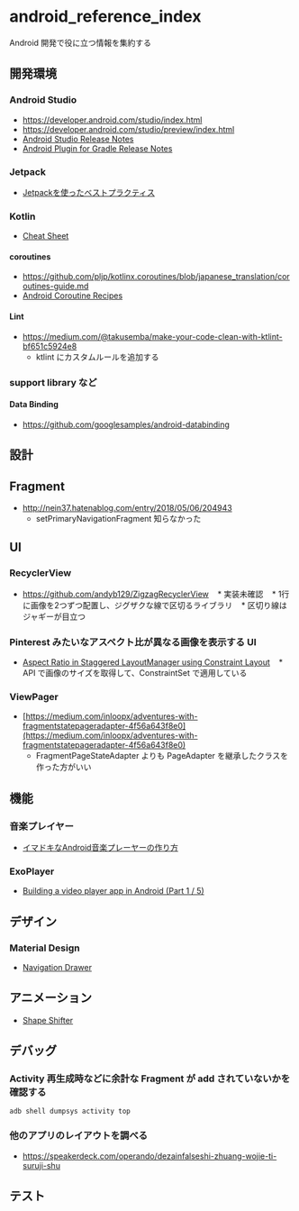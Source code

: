 # android_reference_index

Android 開発で役に立つ情報を集約する

## 開発環境

### Android Studio

* https://developer.android.com/studio/index.html
* https://developer.android.com/studio/preview/index.html
* [Android Studio Release Notes](https://developer.android.com/studio/releases/index.html)
* [Android Plugin for Gradle Release Notes](https://developer.android.com/studio/releases/gradle-plugin.html)

### Jetpack

* [Jetpackを使ったベストプラクティス](https://github.com/googlesamples/android-sunflower)

### Kotlin

* [Cheat Sheet](https://blog.kotlin-academy.com/kotlin-cheat-sheet-1137588c75a)

#### coroutines

* https://github.com/pljp/kotlinx.coroutines/blob/japanese_translation/coroutines-guide.md
* [Android Coroutine Recipes](https://proandroiddev.com/android-coroutine-recipes-33467a4302e9)

#### Lint

* https://medium.com/@takusemba/make-your-code-clean-with-ktlint-bf651c5924e8
    * ktlint にカスタムルールを追加する

### support library など

#### Data Binding

* https://github.com/googlesamples/android-databinding

## 設計

## Fragment

* http://nein37.hatenablog.com/entry/2018/05/06/204943
   * setPrimaryNavigationFragment 知らなかった

## UI

### RecyclerView

* https://github.com/andyb129/ZigzagRecyclerView
    * 実装未確認
    * 1行に画像を2つずつ配置し、ジグザクな線で区切るライブラリ
    * 区切り線はジャギーが目立つ

### Pinterest みたいなアスペクト比が異なる画像を表示する UI

* [Aspect Ratio in Staggered LayoutManager using Constraint Layout](https://medium.com/@burhanrashid52/aspect-ratio-in-staggered-layoutmanager-using-constraint-layout-9845d04d1962)
   * API で画像のサイズを取得して、ConstraintSet で適用している

### ViewPager

* [https://medium.com/inloopx/adventures-with-fragmentstatepageradapter-4f56a643f8e0](https://medium.com/inloopx/adventures-with-fragmentstatepageradapter-4f56a643f8e0)
    * FragmentPageStateAdapter よりも PageAdapter を継承したクラスを作った方がいい

## 機能

### 音楽プレイヤー

* [イマドキなAndroid音楽プレーヤーの作り方](https://qiita.com/siy1121/items/f01167186a6677c22435)

### ExoPlayer

* [Building a video player app in Android (Part 1 / 5)](https://medium.com/google-developers/building-a-video-player-app-in-android-part-1-5-d95770ef762d)

## デザイン

### Material Design

* [Navigation Drawer](./MaterialDesign/NavigationDrawer.md)

## アニメーション

* [Shape Shifter](https://shapeshifter.design/)

## デバッグ

### Activity 再生成時などに余計な Fragment が add されていないかを確認する

`adb shell dumpsys activity top`

### 他のアプリのレイアウトを調べる

* https://speakerdeck.com/operando/dezainfalseshi-zhuang-wojie-ti-suruji-shu

## テスト
